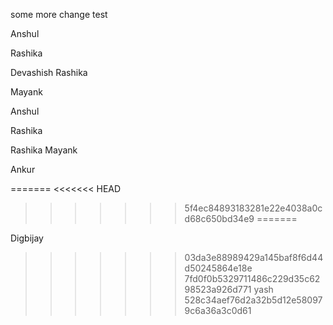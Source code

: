 some more change
test





Anshul

Rashika



Devashish
Rashika

Mayank



Anshul



Rashika



Rashika
Mayank

Ankur



=======
<<<<<<< HEAD
>>>>>>> 5f4ec84893183281e22e4038a0cd68c650bd34e9
=======

Digbijay
>>>>>>> 03da3e88989429a145baf8f6d44d50245864e18e
>>>>>>> 7fd0f0b5329711486c229d35c6298523a926d771
yash
>>>>>>> 528c34aef76d2a32b5d12e580979c6a36a3c0d61
